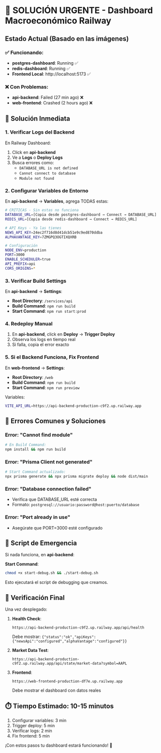 # 🚨 SOLUCIÓN URGENTE - Dashboard Macroeconómico Railway

## Estado Actual (Basado en las imágenes)

### ✅ Funcionando:
- **postgres-dashboard**: Running ✅
- **redis-dashboard**: Running ✅
- **Frontend Local**: http://localhost:5173 ✅

### ❌ Con Problemas:
- **api-backend**: Failed (27 min ago) ❌
- **web-frontend**: Crashed (2 hours ago) ❌

## 🔧 Solución Inmediata

### 1. Verificar Logs del Backend

En Railway Dashboard:
1. Click en **api-backend**
2. Ve a **Logs** o **Deploy Logs**
3. Busca errores como:
   - `DATABASE_URL is not defined`
   - `Cannot connect to database`
   - `Module not found`

### 2. Configurar Variables de Entorno

En **api-backend** → **Variables**, agrega TODAS estas:

```bash
# CRÍTICAS - Sin estas no funciona
DATABASE_URL=[Copia desde postgres-dashboard → Connect → DATABASE_URL]
REDIS_URL=[Copia desde redis-dashboard → Connect → REDIS_URL]

# API Keys - Ya las tienes
NEWS_API_KEY=24ec2f716d8d41dcb51e9c9ed870ddba
ALPHAVANTAGE_KEY=7ZMGPQ3OGTIXQXRB

# Configuración
NODE_ENV=production
PORT=3000
ENABLE_SCHEDULER=true
API_PREFIX=api
CORS_ORIGINS=*
```

### 3. Verificar Build Settings

En **api-backend** → **Settings**:

- **Root Directory**: `/services/api`
- **Build Command**: `npm run build`
- **Start Command**: `npm run start:prod`

### 4. Redeploy Manual

1. En **api-backend**, click en **Deploy** → **Trigger Deploy**
2. Observa los logs en tiempo real
3. Si falla, copia el error exacto

### 5. Si el Backend Funciona, Fix Frontend

En **web-frontend** → **Settings**:

- **Root Directory**: `/web`
- **Build Command**: `npm run build`
- **Start Command**: `npm run preview`

Variables:
```bash
VITE_API_URL=https://api-backend-production-c9f2.up.railway.app
```

## 🐛 Errores Comunes y Soluciones

### Error: "Cannot find module"
```bash
# En Build Command:
npm install && npm run build
```

### Error: "Prisma Client not generated"
```bash
# Start Command actualizado:
npx prisma generate && npx prisma migrate deploy && node dist/main
```

### Error: "Database connection failed"
- Verifica que DATABASE_URL esté correcta
- Formato: `postgresql://usuario:password@host:puerto/database`

### Error: "Port already in use"
- Asegúrate que PORT=3000 esté configurado

## 🚀 Script de Emergencia

Si nada funciona, en **api-backend**:

**Start Command**:
```bash
chmod +x start-debug.sh && ./start-debug.sh
```

Esto ejecutará el script de debugging que creamos.

## 📱 Verificación Final

Una vez desplegado:

1. **Health Check**:
   ```
   https://api-backend-production-c9f2.up.railway.app/api/health
   ```
   Debe mostrar: `{"status":"ok","apiKeys":{"newsApi":"configured","alphaVantage":"configured"}}`

2. **Market Data Test**:
   ```
   https://api-backend-production-c9f2.up.railway.app/api/state/market-data?symbol=AAPL
   ```

3. **Frontend**:
   ```
   https://web-frontend-production-df7e.up.railway.app
   ```
   Debe mostrar el dashboard con datos reales

## ⏱️ Tiempo Estimado: 10-15 minutos

1. Configurar variables: 3 min
2. Trigger deploy: 5 min
3. Verificar logs: 2 min
4. Fix frontend: 5 min

¡Con estos pasos tu dashboard estará funcionando! 🎉
